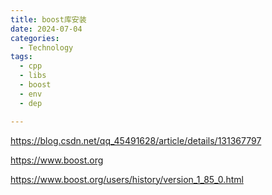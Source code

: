 ```yaml
---
title: boost库安装
date: 2024-07-04
categories:
  - Technology
tags: 
  - cpp
  - libs
  - boost
  - env
  - dep

---
```


https://blog.csdn.net/qq_45491628/article/details/131367797

https://www.boost.org

https://www.boost.org/users/history/version_1_85_0.html